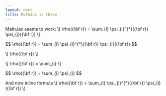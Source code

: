 ```yaml
---
layout: post
title: MathJax is there
---
```


MathJax seems to work:
\\[
  \rho({\bf r}) = \sum_{i} \psi_{i}^{*}({\bf r}) \psi_{i}({\bf r})
\\]

<div>
$$
  \rho({\bf r}) = \sum_{i} \psi_{i}^{*}({\bf r}) \psi_{i}({\bf r})
$$
</div>

\\[
  \rho({\bf r})
\\]

\\[
  \rho({\bf r}) = \sum_{i}
\\]

<div>
$$
  \rho({\bf r}) = \sum_{i} \psi_{i}
$$
</div>

And now inline formula \\( \rho({\bf r}) = \sum_{i} \psi_{i}^{*}({\bf r}) \psi_{i}({\bf r}) \\)

